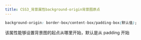 ```yaml
---
title: CSS3_背景属性background-origin背景图原点
---
```


```css
background-origin: border-box/content-box/padding-box(默认值);
```

该属性能够设置背景图的起点从哪里开始，默认是从 padding 开始
